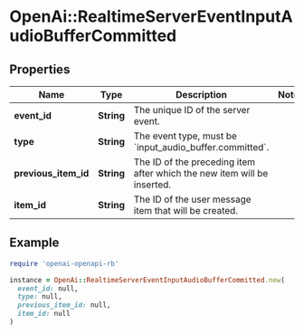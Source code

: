# OpenAi::RealtimeServerEventInputAudioBufferCommitted

## Properties

| Name | Type | Description | Notes |
| ---- | ---- | ----------- | ----- |
| **event_id** | **String** | The unique ID of the server event. |  |
| **type** | **String** | The event type, must be &#x60;input_audio_buffer.committed&#x60;. |  |
| **previous_item_id** | **String** | The ID of the preceding item after which the new item will be inserted. |  |
| **item_id** | **String** | The ID of the user message item that will be created. |  |

## Example

```ruby
require 'openai-openapi-rb'

instance = OpenAi::RealtimeServerEventInputAudioBufferCommitted.new(
  event_id: null,
  type: null,
  previous_item_id: null,
  item_id: null
)
```

